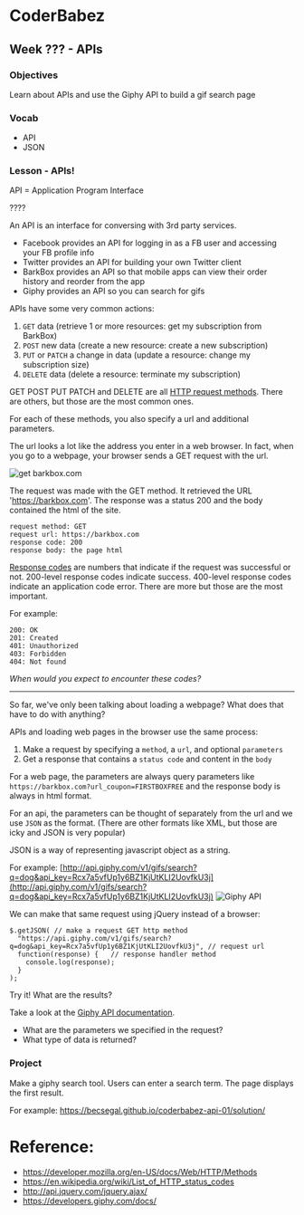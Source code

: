 # CoderBabez

##  Week ??? - APIs

### Objectives

Learn about APIs and use the Giphy API to build a gif search page


### Vocab
* API
* JSON

### Lesson - APIs!

API = Application Program Interface

????

An API is an interface for conversing with 3rd party services.

* Facebook provides an API for logging in as a FB user and accessing your FB profile info
* Twitter provides an API for building your own Twitter client
* BarkBox provides an API so that mobile apps can view their order history and reorder from the app
* Giphy provides an API so you can search for gifs

APIs have some very common actions:

1. `GET` data (retrieve 1 or more resources: get my subscription from BarkBox)
2. `POST` new data (create a new resource: create a new subscription)
3. `PUT` or `PATCH` a change in data (update a resource: change my subscription size)
4. `DELETE` data (delete a resource: terminate my subscription)

GET POST PUT PATCH and DELETE are all [HTTP request methods](https://developer.mozilla.org/en-US/docs/Web/HTTP/Methods). There are others, but those are the most common ones.

For each of these methods, you also specify a url and additional parameters.

The url looks a lot like the address you enter in a web browser. In fact, when you go to a webpage, your browser sends a GET request with the url.

![get barkbox.com](http://wiki-content-bark.s3.amazonaws.com/coderbabez-get-barkbox.png)

The request was made with the GET method. It retrieved the URL 'https://barkbox.com'. The response was a status 200 and the body contained the html of the site.

```
request method: GET
request url: https://barkbox.com
response code: 200
response body: the page html
```

[Response codes](https://en.wikipedia.org/wiki/List_of_HTTP_status_codes) are numbers that indicate if the request was successful or not. 200-level response codes indicate success. 400-level response codes indicate an application code error. There are more but those are the most important.

For example: 
```
200: OK
201: Created
401: Unauthorized
403: Forbidden
404: Not found
```

_When would you expect to encounter these codes?_

---------------------------------------


So far, we've only been talking about loading a webpage? What does that have to do with anything?

APIs and loading web pages in the browser use the same process:

1. Make a request by specifying a `method`, a `url`, and optional `parameters`
2. Get a response that contains a `status code` and content in the `body`

For a web page, the parameters are always query parameters like `https://barkbox.com?url_coupon=FIRSTBOXFREE` and the response body is always in html format.


For an api, the parameters can be thought of separately from the url and we use `JSON` as the format. (There are other formats like XML, but those are icky and JSON is very popular)

JSON is a way of representing javascript object as a string. 

For example: [http://api.giphy.com/v1/gifs/search?q=dog&api_key=Rcx7a5vfUp1y6BZ1KjUtKLI2UovfkU3j](http://api.giphy.com/v1/gifs/search?q=dog&api_key=Rcx7a5vfUp1y6BZ1KjUtKLI2UovfkU3j)
![Giphy API](http://wiki-content-bark.s3.amazonaws.com/coderbabez-giphy-search.png)


We can make that same request using jQuery instead of a browser:

```
$.getJSON( // make a request GET http method
  "https://api.giphy.com/v1/gifs/search?q=dog&api_key=Rcx7a5vfUp1y6BZ1KjUtKLI2UovfkU3j", // request url
  function(response) {   // response handler method
    console.log(response);
  }
);
```

Try it! What are the results?


Take a look at the [Giphy API documentation](https://developers.giphy.com/docs/). 

* What are the parameters we specified in the request?
* What type of data is returned?


### Project

Make a giphy search tool. Users can enter a search term. The page displays the first result.

For example: https://becsegal.github.io/coderbabez-api-01/solution/


# Reference:

* https://developer.mozilla.org/en-US/docs/Web/HTTP/Methods
* https://en.wikipedia.org/wiki/List_of_HTTP_status_codes
* http://api.jquery.com/jquery.ajax/
* https://developers.giphy.com/docs/
